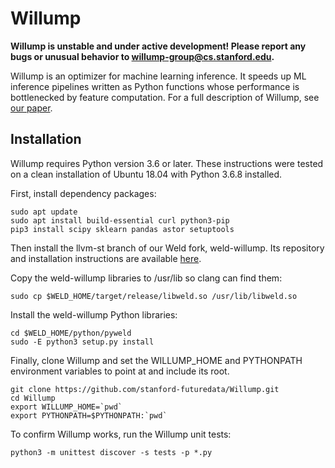# Willump

**Willump is unstable and under active development!  Please report any bugs or unusual behavior to [willump-group@cs.stanford.edu](mailto:willump-group@cs.stanford.edu).**

Willump is an optimizer for machine learning inference.  It speeds up ML inference pipelines
written as Python functions whose performance is bottlenecked by feature computation.
For a full description of Willump, see [our paper](https://arxiv.org/pdf/1906.01974.pdf).

## Installation

Willump requires Python version 3.6 or later.
These instructions were tested on a clean installation of Ubuntu 18.04 with Python 3.6.8 installed.

First, install dependency packages:

    sudo apt update
    sudo apt install build-essential curl python3-pip
    pip3 install scipy sklearn pandas astor setuptools
    
Then install the llvm-st branch of our Weld fork, weld-willump.
Its repository and installation instructions are available 
[here](https://github.com/stanford-futuredata/weld-willump/tree/llvm-st).

Copy the weld-willump libraries to /usr/lib so clang can find them:

    sudo cp $WELD_HOME/target/release/libweld.so /usr/lib/libweld.so
    
Install the weld-willump Python libraries:

    cd $WELD_HOME/python/pyweld
    sudo -E python3 setup.py install

Finally, clone Willump and set the WILLUMP_HOME and PYTHONPATH environment variables
to point at and include its root.

    git clone https://github.com/stanford-futuredata/Willump.git
    cd Willump
    export WILLUMP_HOME=`pwd`
    export PYTHONPATH=$PYTHONPATH:`pwd`

To confirm Willump works, run the Willump unit tests:

    python3 -m unittest discover -s tests -p *.py
